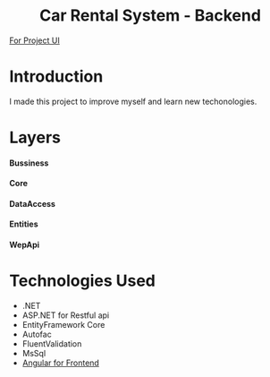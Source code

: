 <h1 align="center">Car Rental System - Backend</h1> 

[For Project UI](https://www.linkedin.com/posts/ferit-berkay-kabil-610413203_kodalamaio-dan-engin-demirogun-yapt%C4%B1g%C4%B1-activity-6790741754132914177-Q84X) 

# Introduction

I made this project to improve myself and learn new techonologies.

# Layers

#### Bussiness

#### Core

#### DataAccess

#### Entities

#### WepApi

# Technologies Used

* .NET
* ASP.NET for Restful api
* EntityFramework Core
* Autofac
* FluentValidation
* MsSql
* [Angular for Frontend](https://github.com/FeritBerkay/ReCapProject-Frontend)
</div>
